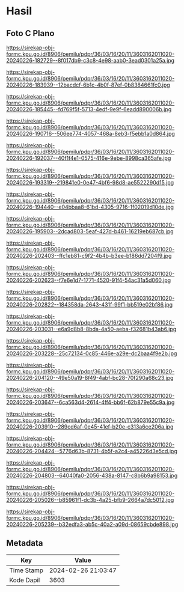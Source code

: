 # Hasil

## Foto C Plano

https://sirekap-obj-formc.kpu.go.id/8906/pemilu/pdpr/36/03/16/20/11/3603162011020-20240226-182729--8f017db9-c3c8-4e98-aab0-3ead0301a25a.jpg

https://sirekap-obj-formc.kpu.go.id/8906/pemilu/pdpr/36/03/16/20/11/3603162011020-20240226-183939--12bacdcf-6b1c-4b0f-87ef-0b8384661fc0.jpg

https://sirekap-obj-formc.kpu.go.id/8906/pemilu/pdpr/36/03/16/20/11/3603162011020-20240226-185445--fd769f5f-5713-4edf-9e9f-6eadd890006b.jpg

https://sirekap-obj-formc.kpu.go.id/8906/pemilu/pdpr/36/03/16/20/11/3603162011020-20240226-190716--506ee774-4057-468a-8eb3-f5ebb1a0d864.jpg

https://sirekap-obj-formc.kpu.go.id/8906/pemilu/pdpr/36/03/16/20/11/3603162011020-20240226-192037--40f1f4e1-0575-416e-9ebe-8998ca365afe.jpg

https://sirekap-obj-formc.kpu.go.id/8906/pemilu/pdpr/36/03/16/20/11/3603162011020-20240226-193319--219841e0-0e47-4bf6-98d8-ae5522290d15.jpg

https://sirekap-obj-formc.kpu.go.id/8906/pemilu/pdpr/36/03/16/20/11/3603162011020-20240226-194440--e04bbaa8-61bd-4305-9716-1f02019d10de.jpg

https://sirekap-obj-formc.kpu.go.id/8906/pemilu/pdpr/36/03/16/20/11/3603162011020-20240226-195903--2dcad803-5eaf-427d-b461-16219eb687cb.jpg

https://sirekap-obj-formc.kpu.go.id/8906/pemilu/pdpr/36/03/16/20/11/3603162011020-20240226-202403--ffc1eb81-c9f2-4b4b-b3ee-b186dd7204f9.jpg

https://sirekap-obj-formc.kpu.go.id/8906/pemilu/pdpr/36/03/16/20/11/3603162011020-20240226-202623--f7e6e1d7-1771-4520-91f4-54ac31a5d060.jpg

https://sirekap-obj-formc.kpu.go.id/8906/pemilu/pdpr/36/03/16/20/11/3603162011020-20240226-202822--184358da-2643-431f-99f1-bb519e02bf86.jpg

https://sirekap-obj-formc.kpu.go.id/8906/pemilu/pdpr/36/03/16/20/11/3603162011020-20240226-203031--e6a9d8b8-8bda-4a50-aeba-f32681b43ab6.jpg

https://sirekap-obj-formc.kpu.go.id/8906/pemilu/pdpr/36/03/16/20/11/3603162011020-20240226-203228--25c72134-0c85-446e-a29e-dc2baa4f9e2b.jpg

https://sirekap-obj-formc.kpu.go.id/8906/pemilu/pdpr/36/03/16/20/11/3603162011020-20240226-204120--49e50a19-8f49-4abf-bc28-70f290a68c23.jpg

https://sirekap-obj-formc.kpu.go.id/8906/pemilu/pdpr/36/03/16/20/11/3603162011020-20240226-203647--6ca563d4-2614-4ff4-bb6f-62b879e55c9a.jpg

https://sirekap-obj-formc.kpu.go.id/8906/pemilu/pdpr/36/03/16/20/11/3603162011020-20240226-203910--289cd6af-0e45-41ef-b20e-c313a6ce206a.jpg

https://sirekap-obj-formc.kpu.go.id/8906/pemilu/pdpr/36/03/16/20/11/3603162011020-20240226-204424--5776d63b-8731-4b5f-a2c4-a45226d3e5cd.jpg

https://sirekap-obj-formc.kpu.go.id/8906/pemilu/pdpr/36/03/16/20/11/3603162011020-20240226-204803--64040fa0-2056-438a-8147-c8b6b9a98153.jpg

https://sirekap-obj-formc.kpu.go.id/8906/pemilu/pdpr/36/03/16/20/11/3603162011020-20240226-205026--b85961f1-dc3b-4a25-bfb9-2664a7dc5012.jpg

https://sirekap-obj-formc.kpu.go.id/8906/pemilu/pdpr/36/03/16/20/11/3603162011020-20240226-205239--b32edfa3-ab5c-40a2-a09d-08659cbde898.jpg


## Metadata

| Key        | Value               |
| ---------- | ------------------- |
| Time Stamp | 2024-02-26 21:03:47 |
| Kode Dapil | 3603                |



